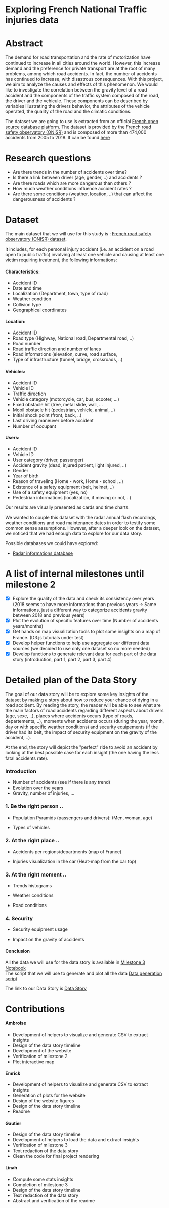 # Exploring French National Traffic injuries data

# Abstract
The demand for road transportation and the rate of motorization have continued to increase in all cities around the world. However, this increase demand and the preference for private transport are at the root of many problems, among which road accidents. In fact, the number of accidents has continued to increase, with disastrous consequences. 
With this project, we aim to analyze the causes and effects of this phenomenon. We would like to investigate the correlation between the gravity level of a road accident and the components of the traffic system composed of the road, the driver and the vehicule. These components can be described by variables illustrating the drivers behavior, the attributes of the vehicle operated, the quality of the road and the climatic conditions. 

The dataset we are going to use is extracted from an official [French open source database platform](https://www.data.gouv.fr/fr/). The dataset is provided by the [French road safety observatory (ONISR)](https://www.onisr.securite-routiere.interieur.gouv.fr/en) and is composed of more than 474,000 accidents from 2005 to 2018. It can be found [here](https://www.data.gouv.fr/en/datasets/base-de-donnees-accidents-corporels-de-la-circulation/) 

# Research questions

- Are there trends in the number of accidents over time?
- Is there a link between driver (age, gender, ..) and accidents ?
- Are there roads which are more dangerous than others ?
- How much weather conditions influence accident rates ?
- Are there some conditions (weather, location, ..) that can affect the dangerousness of accidents ?

# Dataset

The main dataset that we will use for this study is : [French road safety observatory (ONISR) dataset](https://www.data.gouv.fr/en/datasets/base-de-donnees-accidents-corporels-de-la-circulation/).

It includes, for each personal injury accident (i.e. an accident on a road open to public traffic) involving at least one vehicle and causing at least one victim requiring treatment, the following informations:

#### Characteristics:
- Accident ID
- Date and time
- Localization (Department, town, type of road)
- Weather condition
- Collision type 
- Geographical coordinates

#### Location:
- Accident ID
- Road type (Highway, National road, Departmental road, ..)
- Road number
- Road traffic direction and number of lanes
- Road informations (elevation, curve, road surface,
- Type of infrastructure (tunnel, bridge, crossroads, ..)

#### Vehicles:
- Accident ID
- Vehicle ID
- Traffic direction
- Vehicle category (motorcycle, car, bus, scooter, ...)
- Fixed obstacle hit (tree, metal slide, wall, ...
- Mobil obstacle hit (pedestrian, vehicle, animal, ..)
- Initial shock point (front, back, ..)
- Last driving maneuver before accident
- Number of occupant

#### Users:
- Accident ID
- Vehicle ID
- User category (driver, passenger)
- Accident gravity (dead, injured patient, light injured, ..)
- Gender
- Year of birth
- Reason of traveling (Home - work, Home - school, ..)
- Existence of a safety equipment (belt, helmet, ..)
- Use of a safety equipment (yes, no)
- Pedestrian informations (localization, if moving or not, ..)

Our results are visually presented as cards and time charts.

We wanted to couple this dataset with the radar annual flash recordings, weather conditions and road maintenance dates in order to testify some common sense assumptions. However, after a deeper look on the dataset, we noticed that we had enough data to explore for our data story.

Possible databases we could have explored:

* [Radar informations database](https://www.data.gouv.fr/en/datasets/radars-automatiques-bilans-annuels-du-nombre-de-flashs/)

# A list of internal milestones until milestone 2

- [x] Explore the quality of the data and check its consistency over years (2018 seems to have more informations than previous years -> Same informations, just a different way to categorize accidents gravity between 2018 and previous years)
- [x] Plot the evolution of specific features over time (Number of accidents years/months)
- [x] Get hands on map visualization tools to plot some insights on a map of France. (D3.js tutorials under test)
- [x] Develop helper functions to help use aggregate our different data sources (we decided to use only one dataset so no more needed)
- [x] Develop functions to generate relevant data for each part of the data story (introduction, part 1, part 2, part 3, part 4)

# Detailed plan of the Data Story

The goal of our data story will be to explore some key insights of the dataset by making a story about how to reduce your chance of dying in a road accident. By reading the story, the reader will be able to see what are the main factors of road accidents regarding different aspects about drivers (age, sexe, ..), places where accidents occurs (type of roads, departements, ..), moments when accidents occurs (during the year, month, day or with specific weather conditions) and security equipements (if the driver had its belt, the impact of security equipment on the gravity of the accident, ..).

At the end, the story will depict the "perfect" ride to avoid an accident by looking at the best possible case for each insight (the one having the less fatal accidents rate).

### Introduction

- Number of accidents (see if there is any trend) 
- Evolution over the years
- Gravity, number of injuries, ...

### 1. Be the right person ..

- Population Pyramids (passengers and drivers): (Men, woman, age)

- Types of vehicles

### 2. At the right place ..

- Accidents per regions/departments (map of France)

- Injuries visualization in the car (Heat-map from the car top)

### 3. At the right moment ..

- Trends histograms

- Weather conditions

- Road conditions

### 4. Security

- Security equipment usage

- Impact on the gravity of accidents

#### Conclusion

All the data we will use for the data story is available in [Milestone 3 Notebook](notebooks/milestone-3.ipynb)  
The script that we will use to generate and plot all the data [Data generation script](src/)  

The link to our Data Story is [Data Story](https://epfl-ada-project.github.io/)  

# Contributions

#### Ambroise
- Development of helpers to visualize and generate CSV to extract insights
- Design of the data story timeline
- Development of the website
- Verification of milestone 2
- Plot interactive map

#### Emrick
- Development of helpers to visualize and generate CSV to extract insights
- Generation of plots for the website
- Design of the website figures
- Design of the data story timeline
- Readme

#### Gautier
- Design of the data story timeline
- Development of helpers to load the data and extract insights
- Verification of milestone 3
- Text redaction of the data story
- Clean the code for final project rendering

#### Linah
- Compute some stats insights
- Completion of milestone 3
- Design of the data story timeline
- Text redaction of the data story
- Abstract and verification of the readme



